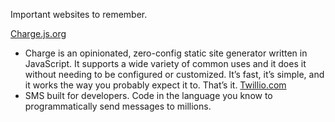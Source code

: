 Important websites to remember.

[Charge.js.org](https://charge.js.org)
- Charge is an opinionated, zero-config static site generator written in JavaScript. It supports a wide variety of common uses and it does it without needing to be configured or customized. It’s fast, it’s simple, and it works the way you probably expect it to. That’s it.
[Twillio.com](https://www.twilio.com/sms)
- SMS built for developers. Code in the language you know to programmatically send messages to millions.
